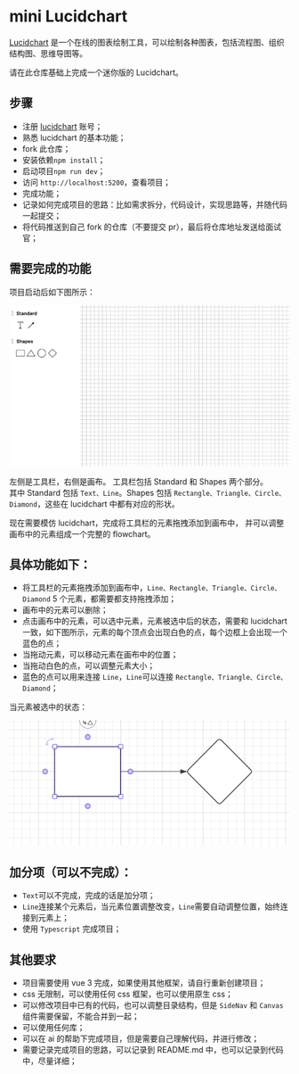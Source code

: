 # mini Lucidchart

[Lucidchart](https://www.lucidchart.com) 是一个在线的图表绘制工具，可以绘制各种图表，包括流程图、组织结构图、思维导图等。

请在此仓库基础上完成一个迷你版的 Lucidchart。

## 步骤

- 注册 [lucidchart](https://www.lucidchart.com) 账号；
- 熟悉 lucidchart 的基本功能；
- fork 此仓库；
- 安装依赖`npm install`；
- 启动项目`npm run dev`；
- 访问 `http://localhost:5200`，查看项目；
- 完成功能；
- 记录如何完成项目的思路：比如需求拆分，代码设计，实现思路等，并随代码一起提交；
- 将代码推送到自己 fork 的仓库（不要提交 pr），最后将仓库地址发送给面试官；

## 需要完成的功能

项目启动后如下图所示：

![image](./images/1.png)

左侧是工具栏，右侧是画布。
工具栏包括 Standard 和 Shapes 两个部分。  
其中 Standard 包括 `Text、Line`。Shapes 包括 `Rectangle、Triangle、Circle、Diamond`，这些在 lucidchart 中都有对应的形状。

现在需要模仿 lucidchart，完成将工具栏的元素拖拽添加到画布中， 并可以调整画布中的元素组成一个完整的 flowchart。

## 具体功能如下：

- 将工具栏的元素拖拽添加到画布中，`Line、Rectangle、Triangle、Circle、Diamond` 5 个元素，都需要都支持拖拽添加；
- 画布中的元素可以删除；
- 点击画布中的元素，可以选中元素，元素被选中后的状态，需要和 lucidchart 一致，如下图所示，元素的每个顶点会出现白色的点，每个边框上会出现一个蓝色的点；
- 当拖动元素，可以移动元素在画布中的位置；
- 当拖动白色的点，可以调整元素大小；
- 蓝色的点可以用来连接 `Line`，`Line`可以连接 `Rectangle、Triangle、Circle、Diamond`；

当元素被选中的状态：

![image](./images/2.png)

## 加分项（可以不完成）：

- `Text`可以不完成，完成的话是加分项；
- `Line`连接某个元素后，当元素位置调整改变，`Line`需要自动调整位置，始终连接到元素上；
- 使用 `Typescript` 完成项目；

## 其他要求

- 项目需要使用 vue 3 完成，如果使用其他框架，请自行重新创建项目；
- css 无限制，可以使用任何 css 框架，也可以使用原生 css；
- 可以修改项目中已有的代码，也可以调整目录结构，但是 `SideNav` 和 `Canvas` 组件需要保留，不能合并到一起；
- 可以使用任何库；
- 可以在 ai 的帮助下完成项目，但是需要自己理解代码，并进行修改；
- 需要记录完成项目的思路，可以记录到 README.md 中，也可以记录到代码中，尽量详细；
